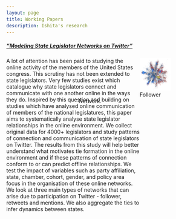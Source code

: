 ```yaml
---
layout: page
title: Working Papers 
description: Ishita's research
---
```



##### <u>“Modeling State Legislator Networks on Twitter”</u>

<html>
<head></head>
 <body>
    <div style="width: 100%;">
        <div style="width: 70%; height: 100px; float: left;"> 
            A lot of attention has been paid to studying the online activity of the members of the United States congress. This scrutiny has not been extended to state legislators. Very few studies exist which catalogue why state legislators connect and communicate with one another online in the ways they do. Inspired by this question and building on studies which have analysed online communication of members of the national legislatures, this paper aims to systematically analyse state legislator relationships in the online environment. We collect original data for 4000+ legislators and study patterns of connection and communication of state legislators on Twitter. The results from this study will help better understand what motivates tie formation in the online environment and if these patterns of connection conform to or can predict offline relationships. We test the impact of variables such as party affiliation, state, chamber, cohort, gender, and policy area focus in the organisation of these online networks. We look at three main types of networks that can arise due to participation on Twitter - follower, retweets and mentions. We also aggregate the ties to infer dynamics between states.
        </div>
        <div style="margin-left: 30%; height: 100px;"> 
            <figure>
                <img src="../pages/research_img/follower_net.png" alt="follower net" style="width:30%">
                <figcaption>Follower Network.</figcaption>
            </figure>
        </div>
    </div>
 </body>
</html>



<!-- [click here for the most recent version of the paper]({{ BASE_PATH}}/pages/working_papers/sample-working-paper.pdf) -->


<!-- Note: this is how to write a comment in HTML. Everything in here won't show up on your webpage.-->

<!--
To increase the size of the title, use fewer # in front of the paper title.
To decrease the size of the title, use more #. 
To remove the italics, remove the * before and after the description
To remove the underline from the title, remove the <u> tags (<u> and </u>)
-->